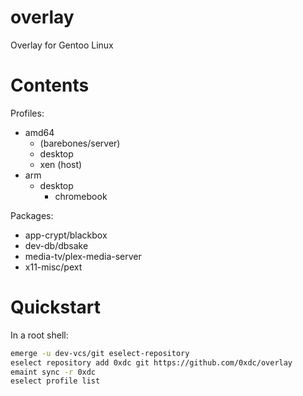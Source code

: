 # overlay
Overlay for Gentoo Linux

# Contents

Profiles:
* amd64
  * (barebones/server)
  * desktop
  * xen (host)
* arm
  * desktop
    * chromebook

Packages:
* app-crypt/blackbox
* dev-db/dbsake
* media-tv/plex-media-server
* x11-misc/pext

# Quickstart
In a root shell:
```bash
emerge -u dev-vcs/git eselect-repository
eselect repository add 0xdc git https://github.com/0xdc/overlay
emaint sync -r 0xdc
eselect profile list
```
